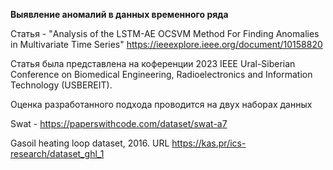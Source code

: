 **Выявление аномалий в данных временного ряда**

Статья - "Analysis of the LSTM-AE OCSVM Method For Finding Anomalies in Multivariate Time Series" 
https://ieeexplore.ieee.org/document/10158820

Статья была представлена на коференции 2023 IEEE Ural-Siberian Conference on Biomedical Engineering, Radioelectronics and Information Technology (USBEREIT). 

Оценка разработанного подхода проводится на двух наборах данных

Swat - https://paperswithcode.com/dataset/swat-a7

Gasoil heating loop dataset, 2016. URL https://kas.pr/ics-research/dataset_ghl_1
